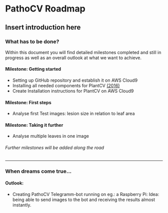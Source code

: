 # PathoCV Roadmap

## Insert introduction here

### What has to be done?

Within this document you will find detailed milestones completed and still in progress as well as an overall outlook at what we want to achieve.


#### Milestone: Getting started
- Setting up GitHub repository and establish it on AWS Cloud9
- Installing all needed components for PlantCV [(2016)](https://github.com/danforthcenter/plantcv/blob/master/LICENSE)
- Create Installation instructions for PlantCV on  AWS Cloud9

#### Milestone: First steps
- Analyse first Test images: lesion size in relation to leaf area

#### Milestone: Taking it further
- Analyse multiple leaves in one image

###### Further milestones will be added along the road

---

### When dreams come true...
#### Outlook:
- Creating PathoCV Telegramm-bot running on eg.: a Raspberry Pi:
Idea: being able to send images to the bot and receiving the results almost instantly.  
